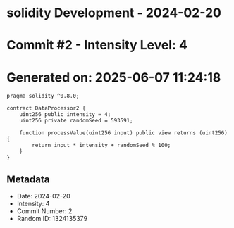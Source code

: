 ﻿# solidity Development - 2024-02-20
# Commit #2 - Intensity Level: 4
# Generated on: 2025-06-07 11:24:18
```solidity
pragma solidity ^0.8.0;

contract DataProcessor2 {
    uint256 public intensity = 4;
    uint256 private randomSeed = 593591;

    function processValue(uint256 input) public view returns (uint256) {
        return input * intensity + randomSeed % 100;
    }
}
```
## Metadata
- Date: 2024-02-20
- Intensity: 4
- Commit Number: 2
- Random ID: 1324135379
